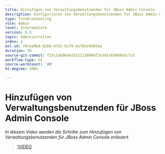 ```yaml
---
title: Hinzufügen von Verwaltungsbenutzenden für JBoss Admin Console
description: Konfigurieren von Verwaltungsbenutzenden für JBoss Admin Console
type: Troubleshooting
role: Admin
level: Intermediate
version: 6.5
topic: Administration
index: y
exl-id: 787ee0b4-8260-47d2-bcf9-da705e94859a
duration: 76
source-git-commit: f23c2ab86d42531113690df2e342c65060b5c7cd
workflow-type: ht
source-wordcount: '40'
ht-degree: 100%

---
```


# Hinzufügen von Verwaltungsbenutzenden für JBoss Admin Console

*In diesem Video werden die Schritte zum Hinzufügen von Verwaltungsbenutzenden für JBoss Admin Console erläutert.*

>[!VIDEO](https://video.tv.adobe.com/v/335484?quality=12&learn=on)
